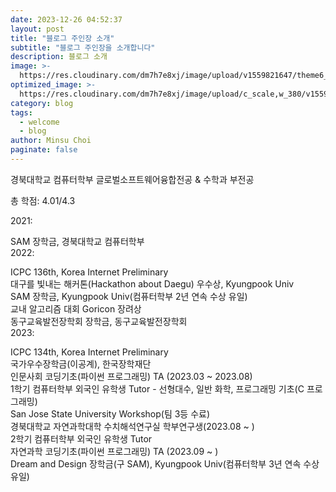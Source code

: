 ```yaml
---
date: 2023-12-26 04:52:37
layout: post
title: "블로그 주인장 소개"
subtitle: "블로그 주인장을 소개합니다"
description: 블로그 소개
image: >-
  https://res.cloudinary.com/dm7h7e8xj/image/upload/v1559821647/theme6_qeeojf.jpg
optimized_image: >-
  https://res.cloudinary.com/dm7h7e8xj/image/upload/c_scale,w_380/v1559821647/theme6_qeeojf.jpg
category: blog
tags:
  - welcome
  - blog
author: Minsu Choi
paginate: false
---
```


경북대학교 컴퓨터학부 글로벌소프트웨어융합전공 & 수학과 부전공

총 학점: 4.01/4.3

2021:

SAM 장학금, 경북대학교 컴퓨터학부<br>
2022:

ICPC 136th, Korea Internet Preliminary<br>
대구를 빛내는 해커톤(Hackathon about Daegu) 우수상, Kyungpook Univ<br>
SAM 장학금, Kyungpook Univ(컴퓨터학부 2년 연속 수상 유일)<br>
교내 알고리즘 대회 Goricon 장려상<br>
동구교육발전장학회 장학금, 동구교육발전장학회<br>
2023:

ICPC 134th, Korea Internet Preliminary<br>
국가우수장학금(이공계), 한국장학재단<br>
인문사회 코딩기초(파이썬 프로그래밍) TA (2023.03 ~ 2023.08)<br>
1학기 컴퓨터학부 외국인 유학생 Tutor - 선형대수, 일반 화학, 프로그래밍 기초(C 프로그래밍)<br>
San Jose State University Workshop(팀 3등 수료)<br>
경북대학교 자연과학대학 수치해석연구실 학부연구생(2023.08 ~ )<br>
2학기 컴퓨터학부 외국인 유학생 Tutor<br>
자연과학 코딩기초(파이썬 프로그래밍) TA (2023.09 ~ )<br>
Dream and Design 장학금(구 SAM), Kyungpook Univ(컴퓨터학부 3년 연속 수상 유일)<br>
